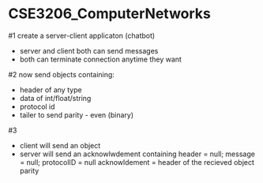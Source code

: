 # CSE3206_ComputerNetworks
#1
create a server-client applicaton (chatbot)
* server and client both can send messages
* both can terminate connection anytime they want

#2
now send objects containing:
* header of any type
* data of int/float/string
* protocol id
* tailer to send parity - even (binary)

#3
* client will send an object
* server will send an acknowlwdement containing
	header = null;
	message = null;
	protocolID = null
	acknowldement = header of the recieved object
	parity
